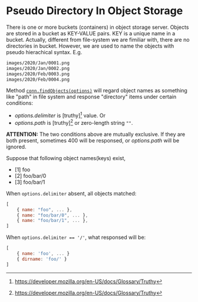 #	Pseudo Directory In Object Storage

There is one or more buckets (containers) in object storage server. Objects are stored in a bucket as KEY-VALUE pairs. KEY is a unique name in a bucket. Actually, different from file-system we are fimiliar with, there are no directories in bucket. However, we are used to name the objects with pseudo hierachical syntax. E.g.

```bash
images/2020/Jan/0001.png
images/2020/Jan/0002.png
images/2020/Feb/0003.png
images/2020/Feb/0004.png
```

Method [`conn.findObjects(options)`](./connection.md#findobjects) will regard object names as something like "path" in file system and response "directory" items under certain conditions:

*	*options.delimiter* is [truthy][^truthy] value. Or
*	*options.path* is [truthy][^truthy] or zero-length string `""`.

__ATTENTION:__ The two conditions above are mutually exclusive. If they are both present, sometimes 400 will be responsed, or *options.path* will be ignored.

Suppose that following object names(keys) exist,
*   [1] foo
*   [2] foo/bar/0
*   [3] foo/bar/1

When `options.delimiter` absent, all objects matched:
```javascript
[
	{ name: "foo", ... },
	{ name: "foo/bar/0", ... },
	{ name: "foo/bar/1", ... },
]
```

When `options.delimiter == '/'`, what responsed will be:
```javascript
[
	{ name: 'foo', ... }
 	{ dirname: 'foo/' }
]
```

[^truthy]: https://developer.mozilla.org/en-US/docs/Glossary/Truthy